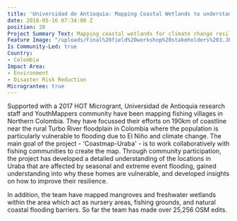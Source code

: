 ```yaml
---
title: 'Universidad de Antioquia: Mapping Coastal Wetlands to understand Flooding'
date: 2018-05-16 07:34:00 Z
position: 20
Project Summary Text: Mapping coastal wetlands for climate change resilience
Feature Image: "/uploads/Final%20field%20workshop%20stakeholders%203.JPG"
Is Community-Led: true
Country:
- Colombia
Impact Area:
- Environment
- Disaster Risk Reduction
Micrograntee: true
---
```


Supported with a 2017 HOT Microgrant, Universidad de Antioquia research staff and YouthMappers community have been mapping fishing villages in Northern Colombia. They have focussed their efforts on 190km of coastline near the rural Turbo River floodplain in Colombia where the population is particularly vulnerable to flooding due to El Niño and climate change. The main goal of the project - 'Coastmap-Uraba' - is to work collaboratively with fishing communities to create the map. Through community participation, the project has developed a detailed understanding of the locations in Uraba that are affected by seasonal and extreme event flooding, gained understanding into why these homes are vulnerable, and developed insights on how to improve their resilience.

In addition, the team have mapped mangroves and freshwater wetlands within the area which act as nursery areas, fishing grounds, and natural coastal flooding barriers. So far the team has made over 25,256 OSM edits.